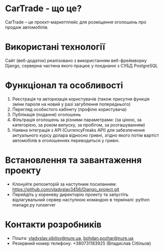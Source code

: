 # CarTrade - що це?
CarTrade – це проєкт-маркетплейс для розміщення оголошень про продаж автомобілів.

# Використані технології
Сайт (веб-додаток) реалізовано з використанням веб-фреймворку Django, серверна частина якого працює у поєднанні з СУБД PostgreSQL

# Функціонал та особливості
1) Реєстрація та авторизація користувачів (також присутня функція зміни пароля на новий у разі загублення попереднього)
2) Перегляд особистого кабінету (профілю користувача)
3) Публікація (подання) оголошень
4) Фільтрація оголошень за різними параметрами: (за ціною, за категорією, за роком випуску, за пробігом, за розташуванням)
5) Наявна інтеграція з API (CurrencyFreaks API) для забезпечення актуального курсу долара відносно гривні, згідно якого потім вартіст автомобілів в оголошеннях переводиться у гривні.

# Встановлення та завантаження проекту
- Клонуйте репозиторій за наступним посиланням: https://github.com/vladyslav3456/Django_project.git
- Перейдіть у кореневу директорію проекту та запустіть відлагувальний сервер наступною командою в терміналі: python manage.py runserver

# Контакти розробників
- Пошта: vladyslav.sibilov@nure.ua, bohdan.pozhar@nure.ua
- Резервний номер телефону: +380731183925 (Владислав Сібільов)
